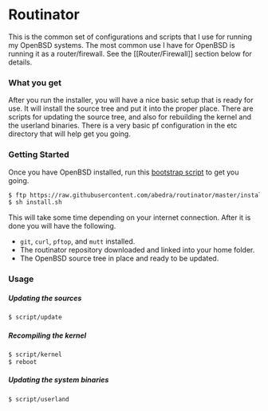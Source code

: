 # Routinator

This is the common set of configurations and scripts that I use for
running my OpenBSD systems.  The most common use I have for OpenBSD is
running it as a router/firewall. See the [[Router/Firewall]] section
below for details.

### What you get

After you run the installer, you will have a nice basic setup that is
ready for use.  It will install the source tree and put it into the
proper place.  There are scripts for updating the source tree, and
also for rebuilding the kernel and the userland binaries.  There is a
very basic pf configuration in the etc directory that will help get
you going.

### Getting Started

Once you have OpenBSD installed, run this
[bootstrap script](https://github.com/abedra/routinator/raw/master/install.sh)
to get you going.

```sh
$ ftp https://raw.githubusercontent.com/abedra/routinator/master/install.sh
$ sh install.sh
```

This will take some time depending on your internet connection.  After
it is done you will have the following.

* `git`, `curl`, `pftop`, and `mutt` installed.
* The routinator repository downloaded and linked into your home folder.
* The OpenBSD source tree in place and ready to be updated.

### Usage

##### Updating the sources

```sh
$ script/update
```

##### Recompiling the kernel

```sh
$ script/kernel
$ reboot
```

##### Updating the system binaries

```sh
$ script/userland
```
